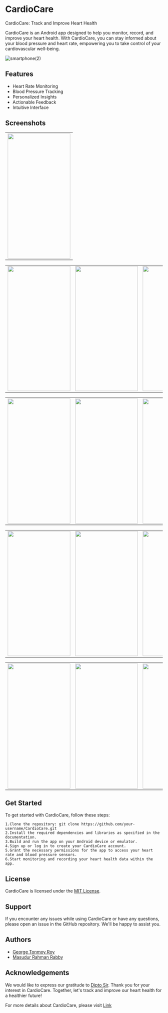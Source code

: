 # CardioCare

CardioCare: Track and Improve Heart Health

CardioCare is an Android app designed to help you monitor, record, and improve your heart health. With CardioCare, you can stay informed about your blood pressure and heart rate, empowering you to take control of your cardiovascular well-being.

![smartphone(2)](https://github.com/george07-t/CardioCare/assets/68592871/c30a7fdf-614b-4ba2-aa8f-5a9c70c89e33)


## Features

- Heart Rate Monitoring
- Blood Pressure Tracking
- Personalized Insights
- Actionable Feedback
- Intuitive Interface

## Screenshots
<table>
 <tr>
   <td><img src = "https://github.com/george07-t/CardioCare/assets/68592871/9b41c4d2-65c1-433c-803e-cb5eded726e9" height="400px" width="200px"/></td> 
    </tr>
 </table>

<table>
 <tr>
   <td><img src = "https://github.com/george07-t/CardioCare/assets/68592871/2c190bcf-6bb1-4ab3-9bd4-28e5c6a6b658" height="400px" width="200px"/></td> 
   <td><img src = "https://github.com/george07-t/CardioCare/assets/68592871/1a946738-5345-4741-a320-ccff9fdaa26b" height="400px" width="200px"/></td>
<td><img src = "https://github.com/george07-t/CardioCare/assets/68592871/6eea0071-3499-4354-832f-9907b34ab332" height="400px" width="200px"/></td>
    </tr>
 </table>
 <table>
 <tr>
   <td><img src = "https://github.com/george07-t/CardioCare/assets/68592871/1671e71c-06b9-4045-9f83-8fb6fce3b3bb" height="400px" width="200px"/></td>
   <td><img src = "https://github.com/george07-t/CardioCare/assets/68592871/5b35693e-843a-43f9-a619-63e1505ce675" height="400px" width="200px"/></td> 
   <td><img src = "https://github.com/george07-t/CardioCare/assets/68592871/919bbfed-8010-43b7-bc93-d0fb0ae0e788" height="400px" width="200px"/></td>
 </tr>
 </table>
 <table>
 <td><img src = "https://github.com/george07-t/CardioCare/assets/68592871/8bce8034-4cc3-4f5d-9e9a-063f37defa1f" height="400px" width="200px"/></td>
 <td><img src = "https://github.com/george07-t/CardioCare/assets/68592871/41b61e2e-c393-46b8-92a1-528353126509" height="400px" width="200px"/></td>
 <td><img src= "https://github.com/george07-t/CardioCare/assets/68592871/c4f55aa2-3205-4ad4-a147-88704a5d4a8b"  height="400px" width="200px"/></td>
 </table>
 <table>
 <tr>
   <td><img src = "https://github.com/george07-t/CardioCare/assets/68592871/31122d46-2cf7-41f8-bfc4-4515dd7cc4ca" height="400px" width="200px"/></td>
   <td><img src = "https://github.com/george07-t/CardioCare/assets/68592871/1f9e2f4a-65ad-421b-a5b6-0becb15b0f19" height="400px" width="200px"/></td> 
   <td><img src = "https://github.com/george07-t/CardioCare/assets/68592871/b665d417-341e-4eff-be23-546aa1ab5ba6" height="400px" width="200px"/></td>
 </tr>
 </table>

## Get Started
To get started with CardioCare, follow these steps:

    1.Clone the repository: git clone https://github.com/your-username/CardioCare.git
    2.Install the required dependencies and libraries as specified in the documentation.
    3.Build and run the app on your Android device or emulator.
    4.Sign up or log in to create your CardioCare account.
    5.Grant the necessary permissions for the app to access your heart rate and blood pressure sensors.
    6.Start monitoring and recording your heart health data within the app.

## License

CardioCare is licensed under the [MIT License](LICENSE.md).



## Support

If you encounter any issues while using CardioCare or have any questions, please open an issue in the GitHub repository. We'll be happy to assist you.



## Authors

- [George Tonmoy Roy](https://github.com/george07-t)
- [Masudur Rahman Rabby](https://github.com/Masudur-rahman-rabby)


## Acknowledgements

We would like to express our gratitude to [Dipto Sir](https://www.facebook.com/shafin.ahmed.98478). Thank you for your interest in CardioCare. Together, let's track and improve our heart health for a healthier future!

For more details about CardioCare, please visit [Link](https://github.com/george07-t/CardioCare.wiki.git)
